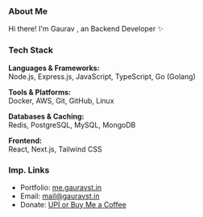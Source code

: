 ### About Me
Hi there! I'm Gaurav , an Backend Developer ✨

### Tech Stack
**Languages & Frameworks:**  
Node.js, Express.js, JavaScript, TypeScript, Go (Golang)

**Tools & Platforms:**  
Docker, AWS, Git, GitHub, Linux

**Databases & Caching:**  
Redis, PostgreSQL, MySQL, MongoDB

**Frontend:**  
React, Next.js, Tailwind CSS


### Imp. Links
- Portfolio: [me.gauravst.in](https://me.gauravst.in/)
- Email: [mail@gauravst.in](mailto:mail@gauravst.in)
- Donate: [UPI or Buy Me a Coffee](https://me.gauravst.in/donate/)

